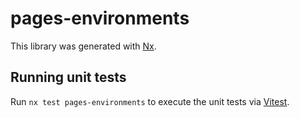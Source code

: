 # pages-environments

This library was generated with [Nx](https://nx.dev).

## Running unit tests

Run `nx test pages-environments` to execute the unit tests via [Vitest](https://vitest.dev/).
